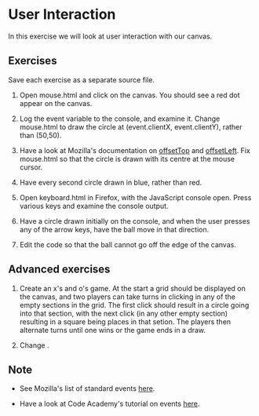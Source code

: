 # User Interaction 
In this exercise we will look at user interaction with our canvas.

## Exercises
Save each exercise as a separate source file.

1. Open mouse.html and click on the canvas. You should see a red dot appear on the canvas.

1. Log the event variable to the console, and examine it. Change mouse.html to draw the circle at (event.clientX, event.clientY), rather than (50,50).

1. Have a look at Mozilla's documentation on [offsetTop](https://developer.mozilla.org/en-US/docs/Web/API/HTMLElement/offsetTop) and [offsetLeft](https://developer.mozilla.org/en-US/docs/Web/API/HTMLElement/offsetLeft). Fix mouse.html so that the circle is drawn with its centre at the mouse cursor.

1. Have every second circle drawn in blue, rather than red.

1. Open keyboard.html in Firefox, with the JavaScript console open. Press various keys and examine the console output.

1. Have a circle drawn initially on the console, and when the user presses any of the arrow keys, have the ball move in that direction.

1. Edit the code so that the ball cannot go off the edge of the canvas.

## Advanced exercises

1. Create an x's and o's game. At the start a grid should be displayed on the canvas, and two players can take turns in clicking in any of the empty sections in the grid. The first click should result in a circle going into that section, with the next click (in any other empty section) resulting in a square being places in that setion. The players then alternate turns until one wins or the game ends in a draw.

1. Change .

## Note

- See Mozilla's list of standard events [here](https://developer.mozilla.org/en-US/docs/Web/Events).

- Have a look at Code Academy's tutorial on events [here](https://www.codecademy.com/courses/web-beginner-en-A0uwI/0/2).
